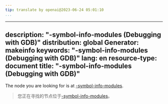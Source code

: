 ```yaml
---
tip: translate by openai@2023-06-24 05:01:10
...
```

---
description: "-symbol-info-modules (Debugging with GDB)"
distribution: global
Generator: makeinfo
keywords: "-symbol-info-modules (Debugging with GDB)"
lang: en
resource-type: document
title: "-symbol-info-modules (Debugging with GDB)"
---

The node you are looking for is at [-symbol-info-modules](GDB_002fMI-Symbol-Query.html#g_t_002dsymbol_002dinfo_002dmodules).

> 您正在寻找的节点位于[-symbol-info-modules](GDB_002fMI-Symbol-Query.html#g_t_002dsymbol_002dinfo_002dmodules)。
